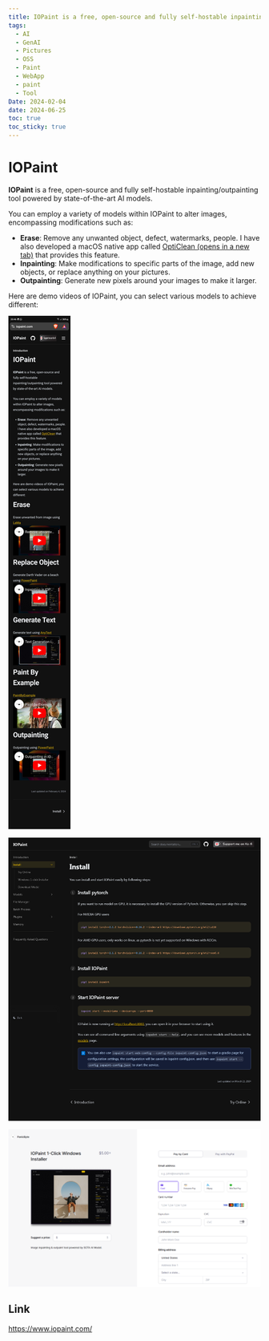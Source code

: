 ```yaml
---
title: IOPaint is a free, open-source and fully self-hostable inpainting/outpainting tool powered by state-of-the-art AI models
tags:
  - AI
  - GenAI
  - Pictures
  - OSS
  - Paint
  - WebApp
  - paint
  - Tool
Date: 2024-02-04
date: 2024-06-25
toc: true
toc_sticky: true
---
```


# IOPaint

**IOPaint** is a free, open-source and fully self-hostable inpainting/outpainting tool powered by state-of-the-art AI models.

You can employ a variety of models within IOPaint to alter images, encompassing modifications such as:

- **Erase**: Remove any unwanted object, defect, watermarks, people. I have also developed a macOS native app called [OptiClean (opens in a new tab)](https://opticlean.io/) that provides this feature.
- **Inpainting**: Make modifications to specific parts of the image, add new objects, or replace anything on your pictures.
- **Outpainting**: Generate new pixels around your images to make it larger.

Here are demo videos of IOPaint, you can select various models to achieve different:





![](../_asset/2024-02-04-ioPaint_image_1.jpg)

![](../_asset/2024-02-04-ioPaint_image_2.png)


![](../_asset/2024-02-04-ioPaint_image_3.png)

## Link 

<https://www.iopaint.com/>

